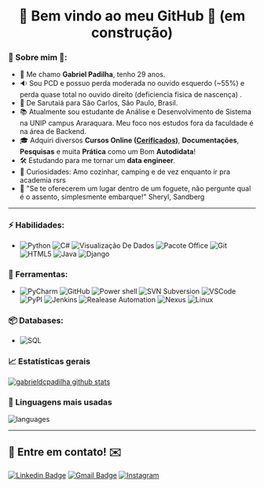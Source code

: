 <h1 align="center"> 
	🚀 Bem vindo ao meu GitHub 🚀
	(em construção)
</h1>

### 🖖 Sobre mim 🖖: 
- 👋 Me chamo **Gabriel Padilha**, tenho 29 anos.
- 🔉 Sou PCD e possuo perda moderada no ouvido esquerdo (~55%) e perda quase total no ouvido direito (deficiencia fisica de nascença) .
- 📌  De Sarutaiá para São Carlos, São Paulo, Brasil.
- 📚 Atualmente sou estudante de Análise e Desenvolvimento de Sistema na UNIP campus Araraquara. 
 Meu foco nos estudos fora da faculdade é na área de Backend.
- 🎓 Adquiri diversos **Cursos Online ([Cerificados](https://github.com/gabrieldcpadilha/Certificates))**, **Documentações**, **Pesquisas** e muita **Prática** como um Bom **Autodidata**! 
- 🛠️ Estudando para me tornar um **data engineer**.
- 🔭 Curiosidades: Amo cozinhar, camping e de vez enquanto ir pra academia rsrs
- 💬 "Se te oferecerem um lugar dentro de um foguete, não pergunte qual é o assento, simplesmente embarque!" Sheryl, Sandberg

<hr>

### ⚡ Habilidades:
- ![Python](https://img.shields.io/badge/-Python-3776AB?&logo=Python&logoColor=FFFFFF) ![C#](https://img.shields.io/badge/-Csharp-7289DA?&logo=Csharp&logoColor=blueviolet) ![Visualização De Dados](https://img.shields.io/badge/-Visualização%20De%20Dados-3776AB?&logoColor=FFFFFF) ![Pacote Office](https://img.shields.io/badge/-Excel-3776AB?&logoColor=FFFFFF) ![Git](https://img.shields.io/badge/-Git-F05032?&logo=git&logoColor=FFFFFF) ![HTML5](https://img.shields.io/badge/-HTML5-E34F26?&logo=HTML5&logoColor=FFFFFF) ![Java](https://img.shields.io/badge/-Java-E34F26?&logo=Java&logoColor=FF6347) ![Django](https://img.shields.io/badge/-Django-092E20?&logo=Django&logoColor=FFFFFF)


### 🧰 Ferramentas:
- ![PyCharm](https://img.shields.io/badge/-PyCharm-181717?&logo=PyCharm&logoColor=FFFFFF) ![GitHub](https://img.shields.io/badge/-GitHub-181717?&logo=GitHub&logoColor=FFFFFF) ![Power shell](https://img.shields.io/badge/-PowerShell-0078D6?&logo=Windows&logoColor=FFFFFF) ![SVN Subversion](https://img.shields.io/badge/-SubversionSVN-0078D6?&logo=Windows&logoColor=FFFFFF) ![VSCode](https://img.shields.io/badge/-VSCode-007ACC?&logo=Visual%20Studio%20Code&logoColor=FFFFFF) ![PyPI](https://img.shields.io/badge/-PyPI-3775A9?&logo=PyPI&logoColor=FFFFFF) ![Jenkins](https://img.shields.io/badge/-Jenkins-FCC624?&logo=Linux&logoColor=FFFFFF) ![Realease Automation](https://img.shields.io/badge/-RealeaseAutomation-FCC624?&logo=Linux&logoColor=FFFFFF) ![Nexus](https://img.shields.io/badge/-Nexus-FCC624?&logo=Linux&logoColor=FFFFFF) ![Linux](https://img.shields.io/badge/-Linux-FCC624?&logo=Linux&logoColor=FFFFFF) 

### 📦 Databases:
- ![SQL](https://img.shields.io/badge/-SQL-4479A1?&logo=sqlite&logoColor=FFFFFF)


### 📈  Estatísticas gerais 
 
[![gabrieldcpadilha github stats](https://github-readme-stats.vercel.app/api?username=gabrieldcpadilha&theme=cobalt&show_icons=true)](https://github.com/gabrieldcpadilha/github-readme-stats)

### 💬  Linguagens mais usadas 
![languages](https://github-readme-stats.vercel.app/api/top-langs/?username=gabrieldcpadilha&theme=blue-green)


<hr>

## 📲 Entre em contato! ✉️

[![Linkedin Badge](https://img.shields.io/badge/-LinkedIn-blue?style=flat-square&logo=Linkedin&logoColor=white&link=https://linkedin.com/in/gabrieldcpadilha)](https://www.linkedin.com/in/gabrieldcpadilha/)
 [![Gmail Badge](https://img.shields.io/badge/-ofc.gdcpadilhan@gmail.com-c14438?style=flat-square&logo=Gmail&logoColor=white&link=mailto:gdcpadilha@gmail.com)](mailto:ofc.gdcpadilha@gmail.com)
 [![Instagram](https://img.shields.io/badge/-Instagram-E4405F?&logo=Instagram&logoColor=FFFFFF)](https://www.instagram.com/im_gabrielpadilha/)
